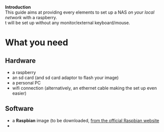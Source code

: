 **Introduction**  
This guide aims at providing every elements to set up a NAS *on your local network* with a raspberry.  
t will be set up without any monitor/external keyboard/mouse.  

# What you need

## Hardware

- a raspberry
- an sd card (and sd card adaptor to flash your image)
- a personal PC
- wifi connection (alternatively, an ethernet cable making the set up even easier)

## Software

- a **Raspbian** image (to be downloaded, [from the official Raspbian website](https://www.raspberrypi.org/downloads/raspberry-pi-os/)
- 
